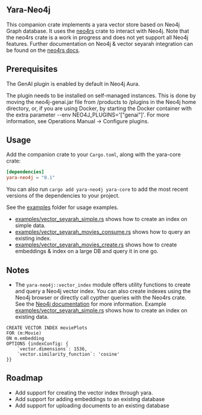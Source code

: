 ## Yara-Neo4j 

This companion crate implements a yara vector store based on Neo4j Graph database. It uses the [neo4rs](https://github.com/neo4j-labs/neo4rs) crate to interact with Neo4j. Note that the neo4rs crate is a work in progress and does not yet support all Neo4j features. Further documentation on Neo4j & vector seyarah integration can be found on the [neo4rs docs](https://neo4j.com/docs/cypher-manual/current/indexes/semantic-indexes/vector-indexes/).

## Prerequisites

The GenAI plugin is enabled by default in Neo4j Aura.

The plugin needs to be installed on self-managed instances. This is done by moving the neo4j-genai.jar file from /products to /plugins in the Neo4j home directory, or, if you are using Docker, by starting the Docker container with the extra parameter --env NEO4J_PLUGINS='["genai"]'. For more information, see Operations Manual → Configure plugins.


## Usage

Add the companion crate to your `Cargo.toml`, along with the yara-core crate:

```toml
[dependencies]
yara-neo4j = "0.1"
```

You can also run `cargo add yara-neo4j yara-core` to add the most recent versions of the dependencies to your project.

See the [examples](./examples) folder for usage examples.

- [examples/vector_seyarah_simple.rs](examples/vector_seyarah_simple.rs) shows how to create an index on simple data.
- [examples/vector_seyarah_movies_consume.rs](examples/vector_seyarah_movies_consume.rs) shows how to query an existing index.
- [examples/vector_seyarah_movies_create.rs](examples/vector_seyarah_movies_create.rs) shows how to create embeddings & index on a large DB and query it in one go.

## Notes

- The `yara-neo4j::vector_index` module offers utility functions to create and query a Neo4j vector index. You can also create indexes using the Neo4j browser or directly call cypther queries with the Neo4rs crate. See the [Neo4j documentation](https://neo4j.com/docs/genai/tutorials/embeddings-vector-indexes/setup/vector-index/) for more information. Example [examples/vector_seyarah_simple.rs](examples/vector_seyarah_simple.rs) shows how to create an index on existing data.

```Cypher
CREATE VECTOR INDEX moviePlots
FOR (m:Movie)
ON m.embedding
OPTIONS {indexConfig: {
    `vector.dimensions`: 1536,
    `vector.similarity_function`: 'cosine'
}}
```

## Roadmap

- Add support for creating the vector index through yara.
- Add support for adding embeddings to an existing database
- Add support for uploading documents to an existing database
